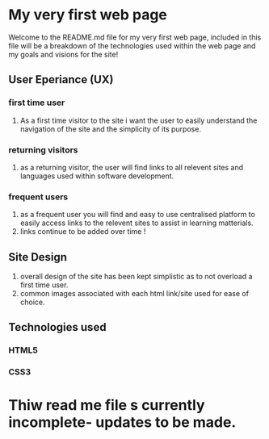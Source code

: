 # My very first web page

Welcome to the README.md file for my very first web page, included in this file will be a breakdown of the technologies used within the web page and my goals and visions for the site!

## User Eperiance (UX) 

### first time user 
 1. As a first time visitor to the site i want the user to easily understand the navigation of the site and the simplicity of its purpose.

 ### returning visitors

 1. as a returning visitor, the user will find links to all relevent sites and languages used within software development.

 ### frequent users
 1. as a frequent user you will find and easy to use centralised platform to easily access links to the relevent sites to assist in learning matterials.
 2. links continue to be added over time !

 ## Site Design 

 1. overall design of the site has been kept simplistic as to not overload a first time user.
 2. common images associated with each html link/site used for ease of choice.

 ## Technologies used

 ### HTML5
 ### CSS3

 
 # Thiw read me file s currently incomplete- updates to be made.


